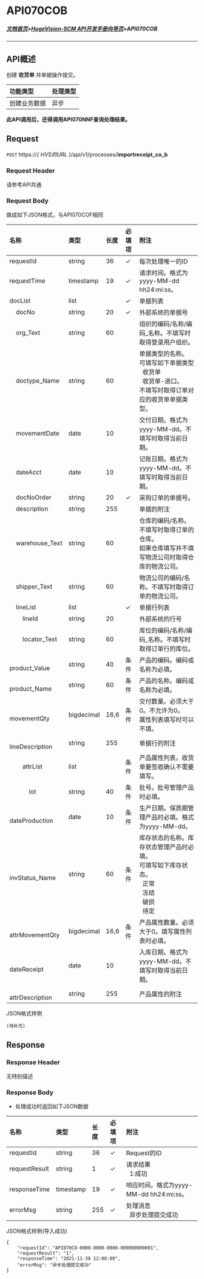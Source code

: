 # API070COB

##### [文档首页](../index.md)>[HugeVision-SCM API开发手册向导页](../api.md)>API070COB

---

## API概述

创建 **收货单** 并单据操作提交。

|功能类型|处理类型|
|:--|:--|
|创建业务数据|异步|

**此API调用后，还得调用API070NNF查询处理结果。**

##  Request

 ```POST```  https://*{ HVS的URL }*/api/v1/processes/**importreceipt_co_b**
  
###  Request Header

请参考API共通

###  Request Body

做成如下JSON格式，与API070COF相同

|名称|类型|长度|必填项|附注|
|:--|:--|:--|:--|:--|
|requestId|string|36|✓|每次处理唯一的ID|
|requestTime|timestamp|19|✓|请求时间。格式为yyyy-MM-dd hh24:mi:ss。|
|docList|list||✓|单据列表|
|&nbsp; &nbsp; docNo|string|20|✓|外部系统的单据号|
|&nbsp; &nbsp; org_Text|string|60||组织的编码/名称/编码_名称。不填写时取得登录用户组织。|
|&nbsp; &nbsp; doctype_Name|string|60||单据类型的名称。<br>可填写如下单据类型<br>&nbsp; 收货单<br>&nbsp; 收货单-进口。<br>不填写时取得订单对应的收货单单据类型。|
|&nbsp; &nbsp; movementDate|date|10||交付日期。格式为yyyy-MM-dd。不填写时取得当前日期。|
|&nbsp; &nbsp; dateAcct|date|10||记账日期。格式为yyyy-MM-dd。不填写时取得当前日期。|
|&nbsp; &nbsp; docNoOrder|string|20|✓|采购订单的单据号。|
|&nbsp; &nbsp; description|string|255||单据的附注|
|&nbsp; &nbsp; warehouse_Text|string|60||仓库的编码/名称。不填写时取得订单的仓库。<br>如果仓库填写并不填写物流公司时取得仓库的物流公司。|
|&nbsp; &nbsp; shipper_Text|string|60||物流公司的编码/名称。不填写时取得订单的物流公司。|
|&nbsp; &nbsp; lineList|list||✓|单据行列表|
|&nbsp; &nbsp; &nbsp; &nbsp; lineId|string|20||外部系统的行号|
|&nbsp; &nbsp; &nbsp; &nbsp; locator_Text|string|60||库位的编码/名称/编码_名称。不填写时取得订单行的库位。|
|&nbsp; &nbsp; &nbsp; &nbsp; product_Value|string|40|条件|产品的编码。编码或名称为必填。|
|&nbsp; &nbsp; &nbsp; &nbsp; product_Name|string|60|条件|产品的名称。编码或名称为必填。|
|&nbsp; &nbsp; &nbsp; &nbsp; movementQty|bigdecimal|16,6|条件|交付数量。必须大于0。不允许为0。<br>属性列表填写时可以不填。|
|&nbsp; &nbsp; &nbsp; &nbsp; lineDescription|string|255||单据行的附注|
|&nbsp; &nbsp; &nbsp; &nbsp; attrList|list||条件|产品属性列表。收货单要签收确认不需要填写。|
|&nbsp; &nbsp; &nbsp; &nbsp; &nbsp; &nbsp; lot|string|40|条件|批号。批号管理产品时必填。|
|&nbsp; &nbsp; &nbsp; &nbsp; &nbsp; &nbsp; dateProduction|date|10|条件|生产日期。保质期管理产品时必填。格式为yyyy-MM-dd。|
|&nbsp; &nbsp; &nbsp; &nbsp; &nbsp; &nbsp; invStatus_Name|string|60|条件|库存状态的名称。库存状态管理产品时必填。<br>可填写如下库存状态。<br>&nbsp; 正常<br>&nbsp; 冻结<br>&nbsp; 破损<br>&nbsp; 待定|
|&nbsp; &nbsp; &nbsp; &nbsp; &nbsp; &nbsp; attrMovementQty|bigdecimal|16,6|条件|产品属性数量。必须大于0。填写属性列表时必填。|
|&nbsp; &nbsp; &nbsp; &nbsp; &nbsp; &nbsp; dateReceipt|date|10||入库日期。格式为yyyy-MM-dd。不填写时取得当前日期。|
|&nbsp; &nbsp; &nbsp; &nbsp; &nbsp; &nbsp; attrDescription|string|255||产品属性的附注|

JSON格式样例
```
(待补充)
```

##  Response
 
###  Response Header

无特别描述

###  Response Body

* 处理成功时返回如下JSON数据

|名称|类型|长度|必填项|附注|
|:--|:--|:--|:--|:--|
|requestId|string|36|✓|Request的ID|
|requestResult|string|1|✓|请求结果<br>&nbsp; 1:成功|
|responseTime|timestamp|19|✓|响应时间。格式为yyyy-MM-dd hh24:mi:ss。|
|errorMsg|string|255|✓|处理消息<br>&nbsp; 异步处理提交成功|

JSON格式样例(导入成功)
```
{
    "requestId": "API070CO-0000-0000-0000-000000000001",
    "requestResult": "1",
    "responseTime": "2021-11-30 12:00:00",
    "errorMsg": "异步处理提交成功"
}
```
